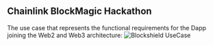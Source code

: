 ## Chainlink BlockMagic Hackathon
The use case that represents the functional requirements for the Dapp joining the Web2 and Web3 architecture:
![Blockshield UseCase]([https://assets.digitalocean.com/articles/alligator/boo.svg](https://github.com/Chainlink-Blockmagic/.github/blob/main/profile/blockshield_use_case.webp) "Blockshield UseCase")
